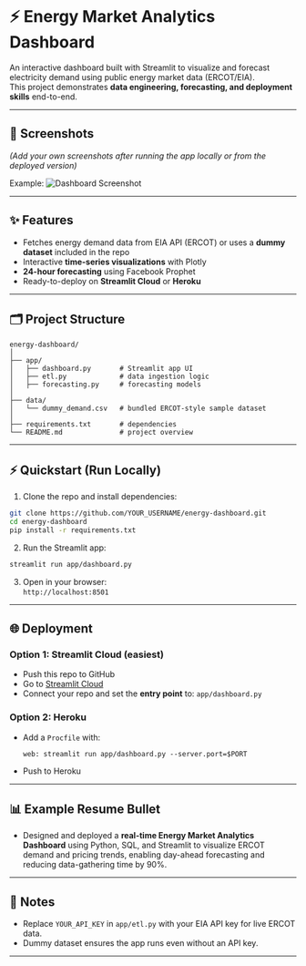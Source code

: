 # ⚡ Energy Market Analytics Dashboard

An interactive dashboard built with Streamlit to visualize and forecast electricity demand using public energy market data (ERCOT/EIA).  
This project demonstrates **data engineering, forecasting, and deployment skills** end-to-end.

---

## 📸 Screenshots
*(Add your own screenshots after running the app locally or from the deployed version)*

Example:
![Dashboard Screenshot](docs/screenshot.png)

---

## ✨ Features
- Fetches energy demand data from EIA API (ERCOT) or uses a **dummy dataset** included in the repo
- Interactive **time-series visualizations** with Plotly
- **24-hour forecasting** using Facebook Prophet
- Ready-to-deploy on **Streamlit Cloud** or **Heroku**

---

## 🗂 Project Structure
```
energy-dashboard/
│
├── app/
│   ├── dashboard.py       # Streamlit app UI
│   ├── etl.py             # data ingestion logic
│   ├── forecasting.py     # forecasting models
│
├── data/
│   └── dummy_demand.csv   # bundled ERCOT-style sample dataset
│
├── requirements.txt       # dependencies
└── README.md              # project overview
```

---

## ⚡ Quickstart (Run Locally)

1. Clone the repo and install dependencies:
```bash
git clone https://github.com/YOUR_USERNAME/energy-dashboard.git
cd energy-dashboard
pip install -r requirements.txt
```

2. Run the Streamlit app:
```bash
streamlit run app/dashboard.py
```

3. Open in your browser:  
`http://localhost:8501`

---

## 🌐 Deployment

### Option 1: Streamlit Cloud (easiest)
- Push this repo to GitHub
- Go to [Streamlit Cloud](https://streamlit.io/cloud)
- Connect your repo and set the **entry point** to: `app/dashboard.py`

### Option 2: Heroku
- Add a `Procfile` with:
  ```
  web: streamlit run app/dashboard.py --server.port=$PORT
  ```
- Push to Heroku

---

## 📊 Example Resume Bullet
- Designed and deployed a **real-time Energy Market Analytics Dashboard** using Python, SQL, and Streamlit to visualize ERCOT demand and pricing trends, enabling day-ahead forecasting and reducing data-gathering time by 90%.

---

## 📌 Notes
- Replace `YOUR_API_KEY` in `app/etl.py` with your EIA API key for live ERCOT data.  
- Dummy dataset ensures the app runs even without an API key.

---
